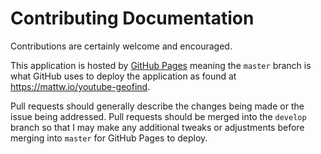 Contributing Documentation
=

Contributions are certainly welcome and encouraged. 

This application is hosted by [GitHub Pages](https://docs.github.com/en/free-pro-team@latest/github/working-with-github-pages/getting-started-with-github-pages) 
meaning the `master` branch is what GitHub uses to deploy the application as found at https://mattw.io/youtube-geofind. 

Pull requests should generally describe the changes being made or the issue being addressed. 
Pull requests should be merged into the `develop` branch so that I may make any additional tweaks or adjustments before 
merging into `master` for GitHub Pages to deploy.
